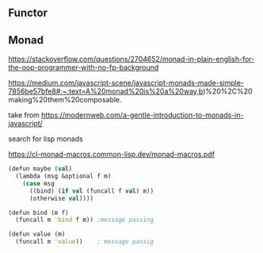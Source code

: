 ## Functor

## Monad

https://stackoverflow.com/questions/2704652/monad-in-plain-english-for-the-oop-programmer-with-no-fp-background

https://medium.com/javascript-scene/javascript-monads-made-simple-7856be57bfe8#:~:text=A%20monad%20is%20a%20way,b)%20%2C%20making%20them%20composable.

take from https://modernweb.com/a-gentle-introduction-to-monads-in-javascript/


search for lisp monads

https://cl-monad-macros.common-lisp.dev/monad-macros.pdf

```clojure
(defun maybe (val)
  (lambda (msg &optional f m)
    (case msg
      ((bind) (if val (funcall f val) m))
      (otherwise val))))

(defun bind (m f)
  (funcall m 'bind f m)) ;message passing

(defun value (m)
  (funcall m 'value))    ; message passig
```

